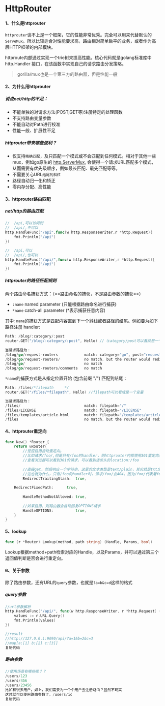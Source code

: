 # HttpRouter

#### 1、什么是httprouter

`httprouter`谈不上是一个框架，它的性能非常优秀。完全可以用来代替默认的 `ServeMux`。所以比较适合对性能要求高，路由相对简单扁平的业务，或者作为高层HTTP框架的内部模块。

httproute内部通过实现一个trie树来提高性能。核心代码就是golang标准库中 http.Handler 接口，在该函数中实现自己的请求路由分发策略。

> gorilla/mux也是一个第三方的路由器，但是性能一般

#### 2、为什么用httprouter

##### 说说net/http的不足：

- 不能单独的对请求方法(POST,GET等)注册特定的处理函数
- 不支持路由变量参数
- 不能自动对Path进行校准
- 性能一般、扩展性不足

##### httprouter带来哪些便利？

- 仅支持`精确匹配`，及只匹配一个模式或不会匹配到任何模式。相对于其他一些mux，例如go原生的 [http.ServerMux](http://golang.org/pkg/net/http/#ServeMux), 会使得一个请求URL匹配多个模式，从而需要有优先级顺序，例如最长匹配、最先匹配等等。
- 不需要关心URL`结尾的斜杠`
- 路径自动归一化和矫正
- 零内存分配、高性能

#### 3、httprouter路由匹配

##### net/http的路由匹配

```go
//	/api,可以访问到
//	/api/,不可以
http.HandleFunc("/api",func(w http.ResponseWriter,r *http.Request){
	fmt.Println("/api")
})

//	/api,可以
//	/api/,也可以
http.HandleFunc("/api/",func(w http.ResponseWriter,r *http.Request){
	fmt.Println("/api")
})
```

##### httprouter的路径匹配规则

两个路由命名捕获方式：（==路由命名的捕获，不是路由参数的捕获==）

- `:name` named parameter (只能根据路由命名进行捕获)
- `*name` catch-all parameter (*表示捕获任意内容)

其中`:name`的捕获方式是匹配内容直到下一个斜线或者路径的结尾。例如要为如下路径注册 handler:

```go
Path: /blog/:category/:post  
router.GET("/blog/:category/:post", Hello) //（category/post可以看成是一个变量）
	
当请求路径为：
/blog/go/request-routers            match: category="go", post="request-routers"
/blog/go/request-routers/           no match, but the router would redirect
/blog/go/                           no match
/blog/go/request-routers/comments   no match
```

`*name`的捕获方式是从指定位置开始 (包含前缀 "/") 匹配到结尾：

```go
Path: /files/*filepath     */
router.GET("/files/*filepath", Hello) //filepath可以看成是一个变量

当请求路径为：
/files/                             match: filepath="/"
/files/LICENSE                      match: filepath="/LICENSE"
/files/templates/article.html       match: filepath="/templates/article.html"
/files                              no match, but the router would redirect
```

#### 4、httprouter重定向

```go
func New() *Router {
	return &Router{
		//是否启用自动重定向。
        //比如请求/foo/,但是只有/foo的handler，则httprouter内部使用301重定向到/foo进行GET处理。
        //查看浏览器可以看到301的请求，可以看到请求头的location:/foo
        
        //直接get，然后响应一个字符串，这里的文本类型是text/plain，其实就是txt文件
        //这也就为什么，只有/foo的handler时，请求/foo/会404，因为/foo/代表着foo目录，默认会请求/foo/index.html，不就404了
        RedirectTrailingSlash:  true,
        
	RedirectFixedPath:      true,
		
        HandleMethodNotAllowed: true,
		
        //如果启用，则路由器会自动回复OPTIONS请求
        HandleOPTIONS:          true,
	}
}
```

#### 5、lookup

```go
func (r *Router) Lookup(method, path string) (Handle, Params, bool)
```

Lookup根据method+path检索对应的Handle，以及Params，并可以通过第三个返回值判断是否会进行重定向。

#### 6、关于参数

除了路由参数，还有URL的`query`参数，也就是`?a=b&c=d`这样的格式

##### query参数

```go
//url参数解析
http.HandleFunc("/api/", func(w http.ResponseWriter, r *http.Request) {
    values := r.URL.Query()
    fmt.Println(values)
})

//result
//http://127.0.0.1:9090/api/?a=1&b=2&c=3
//map[a:[1] b:[2] c:[3]]
复制代码
```

##### 路由参数

```go
//使用场景有哪些呢？？
/users/123
/users/456
/users/23456
比如有很多用户，如上，我们需要为一个个用户去注册路由？显然不现实
这时就可以使用路由参数了，/users/id
复制代码
```


